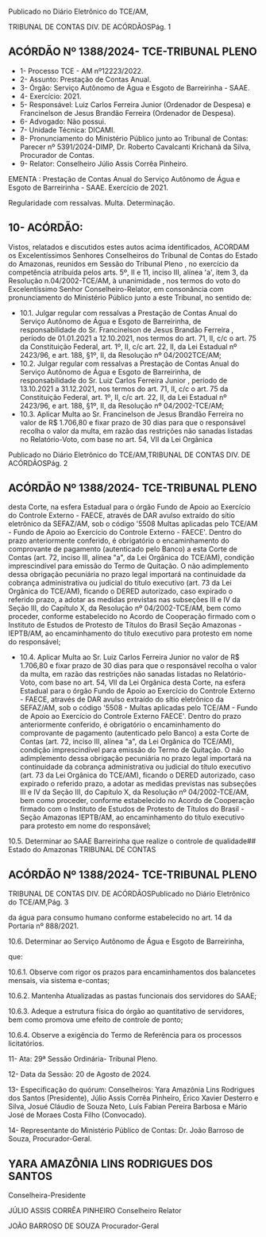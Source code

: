 Publicado  no  Diário  Eletrônico do TCE/AM,

TRIBUNAL DE CONTAS DIV. DE ACÓRDÃOSPág. 1

## ACÓRDÃO Nº 1388/2024- TCE-TRIBUNAL PLENO

- 1- Processo TCE - AM nº12223/2022.
- 2- Assunto: Prestação de Contas Anual.
- 3- Órgão: Serviço Autônomo de Água e Esgoto de Barreirinha - SAAE.
- 4- Exercício: 2021.
- 5- Responsável: Luiz Carlos Ferreira Junior (Ordenador de Despesa) e Francinelson de Jesus Brandão Ferreira (Ordenador de Despesa).
- 6- Advogado: Não possui.
- 7- Unidade Técnica: DICAMI.
- 8- Pronunciamento  do  Ministério  Público  junto  ao  Tribunal  de  Contas: Parecer  nº 5391/2024-DIMP, Dr. Roberto Cavalcanti Krichanã da Silva, Procurador de Contas.
- 9- Relator: Conselheiro Júlio Assis Corrêa Pinheiro.

EMENTA :  Prestação  de  Contas  Anual  do  Serviço Autônomo de Água e Esgoto de Barreirinha - SAAE. Exercício de 2021.

Regularidade com ressalvas. Multa. Determinação.

## 10-  ACÓRDÃO:

Vistos, relatados e discutidos estes autos acima identificados, ACORDAM os Excelentíssimos Senhores Conselheiros do Tribunal de Contas do Estado do Amazonas, reunidos em Sessão do Tribunal Pleno , no exercício da competência atribuída pelos arts. 5º, II e 11, inciso III, alínea 'a', item 3, da Resolução n.04/2002-TCE/AM, à unanimidade , nos termos do voto do Excelentíssimo Senhor Conselheiro-Relator, em consonância com pronunciamento do Ministério Público junto a este Tribunal, no sentido de:

- 10.1. Julgar  regular  com  ressalvas a  Prestação  de  Contas  Anual  do Serviço Autônomo de Água e Esgoto de Barreirinha, de responsabilidade  do Sr.  Francinelson  de  Jesus  Brandão  Ferreira , período de 01.01.2021 a 12.10.2021, nos termos do art. 71, II, c/c o art.  75  da  Constituição  Federal,  art.  1º,  II,  c/c  art.  22,  II,  da  Lei Estadual  nº  2423/96,  e  art.  188,  §1º,  II,  da  Resolução  nº  04/2002TCE/AM;
- 10.2. Julgar  regular  com  ressalvas a  Prestação  de  Contas  Anual  do Serviço Autônomo de Água e Esgoto de Barreirinha, de responsabilidade  do Sr.  Luiz  Carlos  Ferreira  Junior , período  de 13.10.2021 a 31.12.2021, nos termos do art.  71,  II,  c/c  o  art.  75  da Constituição  Federal,  art.  1º,  II,  c/c  art.  22,  II,  da  Lei  Estadual  nº 2423/96, e art. 188, §1º, II, da Resolução nº 04/2002-TCE/AM;
- 10.3. Aplicar Multa ao Sr.  Francinelson de Jesus Brandão Ferreira no valor de R$ 1.706,80 e fixar prazo de 30 dias para que o responsável recolha  o  valor  da  multa,  em  razão  das  restrições  não  sanadas listadas no Relatório-Voto, com base no art. 54, VII da Lei Orgânica

Publicado  no  Diário  Eletrônico do TCE/AM,TRIBUNAL DE CONTAS DIV. DE ACÓRDÃOSPág. 2

## ACÓRDÃO Nº 1388/2024- TCE-TRIBUNAL PLENO

desta  Corte,  na  esfera  Estadual  para  o  órgão  Fundo  de  Apoio  ao Exercício  do  Controle  Externo  -  FAECE,  através  de  DAR  avulso extraído  do  sítio  eletrônico  da  SEFAZ/AM,  sob  o  código  '5508  Multas  aplicadas  pelo  TCE/AM  -  Fundo  de  Apoio  ao  Exercício  do Controle Externo - FAECE'. Dentro do prazo anteriormente conferido, é  obrigatório  o  encaminhamento  do  comprovante  de  pagamento (autenticado  pelo  Banco)  a  esta  Corte  de  Contas  (art.  72,  inciso  III, alínea "a", da Lei Orgânica do TCE/AM), condição imprescindível para emissão do Termo de Quitação. O não adimplemento dessa obrigação  pecuniária  no  prazo  legal  importará  na  continuidade  da cobrança administrativa ou judicial do título executivo (art. 73 da Lei Orgânica do TCE/AM), ficando o DERED autorizado, caso expirado o referido prazo, a adotar as medidas previstas nas subseções III e IV da Seção III, do Capítulo X, da Resolução nº 04/2002-TCE/AM, bem como  proceder,  conforme  estabelecido  no  Acordo  de  Cooperação firmado com o Instituto de Estudos de Protesto de Títulos do Brasil Seção Amazonas -IEPTB/AM, ao encaminhamento do título executivo para protesto em nome do responsável;

- 10.4. Aplicar  Multa ao Sr.  Luiz  Carlos  Ferreira  Junior no  valor  de R$ 1.706,80 e fixar prazo de 30 dias para que o responsável recolha o valor  da  multa,  em  razão  das  restrições  não  sanadas  listadas  no Relatório-Voto,  com  base  no  art.  54,  VII  da  Lei  Orgânica  desta Corte, na esfera Estadual para o órgão Fundo de Apoio ao Exercício do Controle Externo - FAECE, através de DAR avulso extraído do sítio eletrônico da SEFAZ/AM, sob o código '5508 - Multas aplicadas pelo TCE/AM  -  Fundo  de  Apoio  ao  Exercício  do  Controle  Externo  FAECE'.  Dentro  do  prazo  anteriormente  conferido,  é  obrigatório  o encaminhamento  do  comprovante  de  pagamento  (autenticado  pelo Banco) a esta Corte de Contas (art. 72, inciso III, alínea "a", da Lei Orgânica  do  TCE/AM),  condição  imprescindível  para  emissão  do Termo de Quitação. O não adimplemento dessa obrigação pecuniária no prazo legal importará na continuidade da cobrança administrativa ou  judicial  do  título  executivo  (art.  73  da  Lei  Orgânica  do  TCE/AM), ficando o DERED autorizado, caso expirado o referido prazo, a adotar as medidas previstas nas subseções III e IV da Seção III, do Capítulo X, da Resolução nº 04/2002-TCE/AM, bem como proceder, conforme estabelecido  no  Acordo  de  Cooperação  firmado  com  o  Instituto  de Estudos  de  Protesto  de  Títulos  do  Brasil  -  Seção  Amazonas  IEPTB/AM, ao encaminhamento do título executivo para protesto em nome do responsável;

10.5. Determinar ao SAAE Barreirinha que realize o controle de qualidade## Estado do Amazonas TRIBUNAL DE CONTAS

## ACÓRDÃO Nº 1388/2024- TCE-TRIBUNAL PLENO

TRIBUNAL DE CONTAS DIV. DE ACÓRDÃOSPublicado  no  Diário  Eletrônico do TCE/AM,Pág. 3

da água para consumo humano conforme estabelecido no art. 14 da Portaria nº 888/2021.

10.6. Determinar ao  Serviço  Autônomo  de  Água  e  Esgoto  de  Barreirinha,

que:

10.6.1. Observe  com  rigor  os  prazos  para  encaminhamentos dos balancetes mensais, via sistema e-contas;

10.6.2. Mantenha Atualizadas as pastas funcionais dos servidores do SAAE;

10.6.3. Adeque  a  estrutura  física  do  órgão  ao  quantitativo  de servidores,  bem como promova ume efeito de controle de ponto;

10.6.4. Observe  a  exigência  do  Termo  de  Referência  para  os processos licitatórios.

11-  Ata: 29ª Sessão Ordinária- Tribunal Pleno.

12-  Data da Sessão: 20 de Agosto de 2024.

13-  Especificação  do  quórum: Conselheiros:  Yara  Amazônia  Lins  Rodrigues  dos Santos (Presidente), Júlio Assis Corrêa Pinheiro, Érico Xavier Desterro e Silva, Josué Cláudio de Souza Neto, Luís Fabian Pereira Barbosa e Mário José de Moraes Costa Filho (Convocado).

14-  Representante  do  Ministério  Público  de  Contas: Dr.  João  Barroso  de  Souza, Procurador-Geral.

## YARA AMAZÔNIA LINS RODRIGUES DOS SANTOS

Conselheira-Presidente

JÚLIO ASSIS CORRÊA PINHEIRO Conselheiro Relator

JOÃO BARROSO DE SOUZA Procurador-Geral